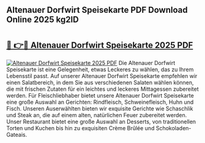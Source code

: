 ## Altenauer Dorfwirt Speisekarte PDF Download Online 2025 kg2lD

# <h2><a href="http://gc7b3o.nevu.top/?p=Altenauer+Dorfwirt+Speisekarte">🔗 👉🔴 Altenauer Dorfwirt Speisekarte 2025 PDF</a></h2>

[![Altenauer Dorfwirt Speisekarte 2025 PDF](https://i.imgur.com/dBaPXMq.png)](http://gc7b3o.nevu.top/?p=Altenauer+Dorfwirt+Speisekarte)
Die Altenauer Dorfwirt Speisekarte ist eine Gelegenheit, etwas Leckeres zu wählen, das zu Ihrem Lebensstil passt. Auf unserer Altenauer Dorfwirt Speisekarte empfehlen wir einen Salatbereich, in dem Sie aus verschiedenen Salaten wählen können, die mit frischen Zutaten für ein leichtes und leckeres Mittagessen zubereitet werden. Für Fleischliebhaber bietet unsere Altenauer Dorfwirt Speisekarte eine große Auswahl an Gerichten: Rindfleisch, Schweinefleisch, Huhn und Fisch. Unseren Auserwählten bieten wir exquisite Gerichte wie Schaschlik und Steak an, die auf einem alten, natürlichen Feuer zubereitet werden. Unser Restaurant bietet eine große Auswahl an Desserts, von traditionellen Torten und Kuchen bis hin zu exquisiten Crème Brûlée und Schokoladen-Gateais.
